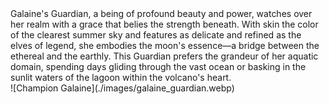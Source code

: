 <div className="Content__Col2">
    <div className="Content__Col">
        Galaine's Guardian, a being of profound beauty and power, watches over her realm with a grace that belies the strength
        beneath. With skin the color of the clearest summer sky and features as delicate and refined as the elves of legend, she
        embodies the moon's essence—a bridge between the ethereal and the earthly. This Guardian prefers the grandeur of her
        aquatic domain, spending days gliding through the vast ocean or basking in the sunlit waters of the lagoon within the
        volcano's heart.
    </div>
    <div className="Content__Col image__center">
        ![Champion Galaine](./images/galaine_guardian.webp)
    </div>
</div>
